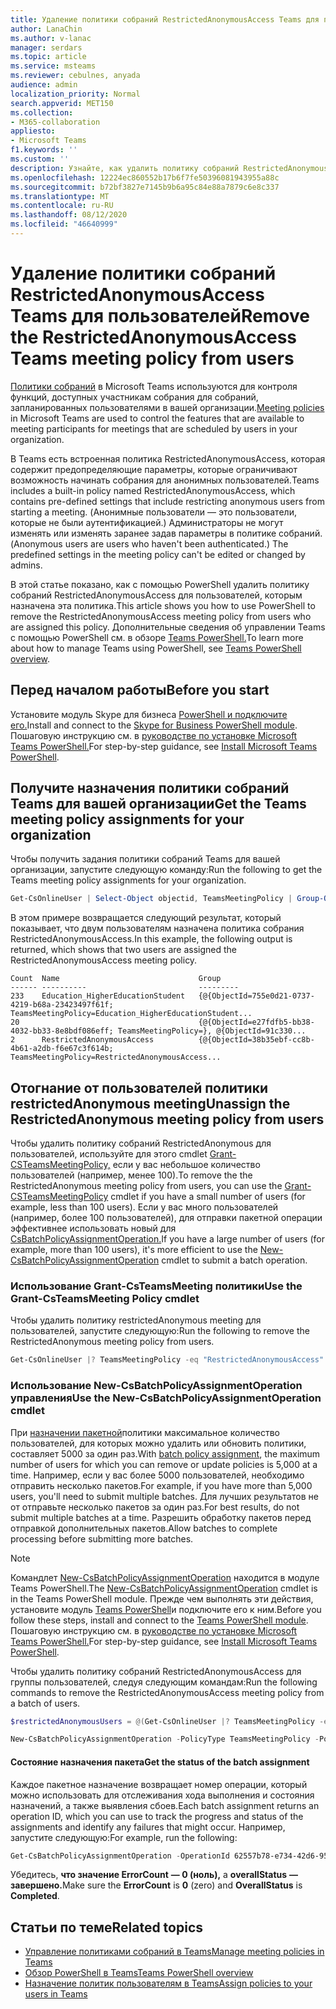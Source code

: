 ```yaml
---
title: Удаление политики собраний RestrictedAnonymousAccess Teams для пользователей
author: LanaChin
ms.author: v-lanac
manager: serdars
ms.topic: article
ms.service: msteams
ms.reviewer: cebulnes, anyada
audience: admin
localization_priority: Normal
search.appverid: MET150
ms.collection:
- M365-collaboration
appliesto:
- Microsoft Teams
f1.keywords: ''
ms.custom: ''
description: Узнайте, как удалить политику собраний RestrictedAnonymousAccess Teams для пользователей в вашей организации.
ms.openlocfilehash: 12224ec860552b17b6f7fe50396081943955a88c
ms.sourcegitcommit: b72bf3827e7145b9b6a95c84e88a7879c6e8c337
ms.translationtype: MT
ms.contentlocale: ru-RU
ms.lasthandoff: 08/12/2020
ms.locfileid: "46640999"
---
```

# <a name="remove-the-restrictedanonymousaccess-teams-meeting-policy-from-users"></a><span data-ttu-id="a93d7-103">Удаление политики собраний RestrictedAnonymousAccess Teams для пользователей</span><span class="sxs-lookup"><span data-stu-id="a93d7-103">Remove the RestrictedAnonymousAccess Teams meeting policy from users</span></span>

<span data-ttu-id="a93d7-104">[Политики собраний](meeting-policies-in-teams.md) в Microsoft Teams используются для контроля функций, доступных участникам собрания для собраний, запланированных пользователями в вашей организации.</span><span class="sxs-lookup"><span data-stu-id="a93d7-104">[Meeting policies](meeting-policies-in-teams.md) in Microsoft Teams are used to control the features that are available to meeting participants for meetings that are scheduled by users in your organization.</span></span> 

<span data-ttu-id="a93d7-105">В Teams есть встроенная политика RestrictedAnonymousAccess, которая содержит предопределяющие параметры, которые ограничивают возможность начинать собрания для анонимных пользователей.</span><span class="sxs-lookup"><span data-stu-id="a93d7-105">Teams includes a built-in policy named RestrictedAnonymousAccess, which contains pre-defined settings that include restricting anonymous users from starting a meeting.</span></span> <span data-ttu-id="a93d7-106">(Анонимные пользователи — это пользователи, которые не были аутентификацией.) Администраторы не могут изменять или изменять заранее задав параметры в политике собраний.</span><span class="sxs-lookup"><span data-stu-id="a93d7-106">(Anonymous users are users who haven't been authenticated.) The predefined settings in the meeting policy can't be edited or changed by admins.</span></span>

<span data-ttu-id="a93d7-107">В этой статье показано, как с помощью PowerShell удалить политику собраний RestrictedAnonymousAccess для пользователей, которым назначена эта политика.</span><span class="sxs-lookup"><span data-stu-id="a93d7-107">This article shows you how to use PowerShell to remove the RestrictedAnonymousAccess meeting policy from users who are assigned this policy.</span></span> <span data-ttu-id="a93d7-108">Дополнительные сведения об управлении Teams с помощью PowerShell см. в обзоре [Teams PowerShell.](teams-powershell-overview.md)</span><span class="sxs-lookup"><span data-stu-id="a93d7-108">To learn more about how to manage Teams using PowerShell, see [Teams PowerShell overview](teams-powershell-overview.md).</span></span>

## <a name="before-you-start"></a><span data-ttu-id="a93d7-109">Перед началом работы</span><span class="sxs-lookup"><span data-stu-id="a93d7-109">Before you start</span></span>

<span data-ttu-id="a93d7-110">Установите модуль Skype для бизнеса [PowerShell и подключите его.](https://www.microsoft.com/download/details.aspx?id=39366)</span><span class="sxs-lookup"><span data-stu-id="a93d7-110">Install and connect to the [Skype for Business PowerShell module](https://www.microsoft.com/download/details.aspx?id=39366).</span></span> <span data-ttu-id="a93d7-111">Пошаговую инструкцию см. в [руководстве по установке Microsoft Teams PowerShell.](teams-powershell-install.md)</span><span class="sxs-lookup"><span data-stu-id="a93d7-111">For step-by-step guidance, see [Install Microsoft Teams PowerShell](teams-powershell-install.md).</span></span>

## <a name="get-the-teams-meeting-policy-assignments-for-your-organization"></a><span data-ttu-id="a93d7-112">Получите назначения политики собраний Teams для вашей организации</span><span class="sxs-lookup"><span data-stu-id="a93d7-112">Get the Teams meeting policy assignments for your organization</span></span>

<span data-ttu-id="a93d7-113">Чтобы получить задания политики собраний Teams для вашей организации, запустите следующую команду:</span><span class="sxs-lookup"><span data-stu-id="a93d7-113">Run the following to get the Teams meeting policy assignments for your organization.</span></span>

```powershell
Get-CsOnlineUser | Select-Object objectid, TeamsMeetingPolicy | Group-Object TeamsMeetingPolicy
```

<span data-ttu-id="a93d7-114">В этом примере возвращается следующий результат, который показывает, что двум пользователям назначена политика собрания RestrictedAnonymousAccess.</span><span class="sxs-lookup"><span data-stu-id="a93d7-114">In this example, the following output is returned, which shows that two users are assigned the RestrictedAnonymousAccess meeting policy.</span></span>

```console
Count  Name                               Group
------ ----------                         ---------
233    Education_HigherEducationStudent   {@{ObjectId=755e0d21-0737-4219-b68a-23423497f61f; TeamsMeetingPolicy=Education_HigherEducationStudent...
20                                        {@{ObjectId=e27fdfb5-bb38-4032-bb33-8e8bdf086eff; TeamsMeetingPolicy=}, @{ObjectId=91c330...
2      RestrictedAnonymousAccess          {@{ObjectId=38b35ebf-cc8b-4b61-a2db-f6e67c3f614b; TeamsMeetingPolicy=RestrictedAnonymousAccess...
```

## <a name="unassign-the-restrictedanonymous-meeting-policy-from-users"></a><span data-ttu-id="a93d7-115">Отогнание от пользователей политики restrictedAnonymous meeting</span><span class="sxs-lookup"><span data-stu-id="a93d7-115">Unassign the RestrictedAnonymous meeting policy from users</span></span>

<span data-ttu-id="a93d7-116">Чтобы удалить политику собраний RestrictedAnonymous для пользователей, используйте для этого cmdlet [Grant-CSTeamsMeetingPolicy,](https://docs.microsoft.com/powershell/module/skype/grant-csteamsmeetingpolicy) если у вас небольшое количество пользователей (например, менее 100).</span><span class="sxs-lookup"><span data-stu-id="a93d7-116">To remove the the RestrictedAnonymous meeting policy from users, you can use the [Grant-CSTeamsMeetingPolicy](https://docs.microsoft.com/powershell/module/skype/grant-csteamsmeetingpolicy) cmdlet if you have a small number of users (for example, less than 100 users).</span></span> <span data-ttu-id="a93d7-117">Если у вас много пользователей (например, более 100 пользователей), для отправки пакетной операции эффективнее использовать новый для [CsBatchPolicyAssignmentOperation.](https://docs.microsoft.com/powershell/module/teams/new-csbatchpolicyassignmentoperation?view=teams-ps)</span><span class="sxs-lookup"><span data-stu-id="a93d7-117">If you have a large number of users (for example, more than 100 users), it's more efficient to use the  [New-CsBatchPolicyAssignmentOperation](https://docs.microsoft.com/powershell/module/teams/new-csbatchpolicyassignmentoperation?view=teams-ps) cmdlet to submit a batch operation.</span></span>

### <a name="use-the-grant-csteamsmeeting-policy-cmdlet"></a><span data-ttu-id="a93d7-118">Использование Grant-CsTeamsMeeting политики</span><span class="sxs-lookup"><span data-stu-id="a93d7-118">Use the Grant-CsTeamsMeeting Policy cmdlet</span></span>

<span data-ttu-id="a93d7-119">Чтобы удалить политику restrictedAnonymous meeting для пользователей, запустите следующую:</span><span class="sxs-lookup"><span data-stu-id="a93d7-119">Run the following to remove the RestrictedAnonymous meeting policy from users.</span></span>

```powershell
Get-CsOnlineUser |? TeamsMeetingPolicy -eq "RestrictedAnonymousAccess" | Select-Object objectid | foreach {Grant-CsTeamsMeetingPolicy -Identity $_.ObjectId -PolicyName $null}
```

### <a name="use-the-new-csbatchpolicyassignmentoperation-cmdlet"></a><span data-ttu-id="a93d7-120">Использование New-CsBatchPolicyAssignmentOperation управления</span><span class="sxs-lookup"><span data-stu-id="a93d7-120">Use the New-CsBatchPolicyAssignmentOperation cmdlet</span></span>

<span data-ttu-id="a93d7-121">При [назначении пакетной](assign-policies.md#assign-a-policy-to-a-batch-of-users)политики максимальное количество пользователей, для которых можно удалить или обновить политики, составляет 5000 за один раз.</span><span class="sxs-lookup"><span data-stu-id="a93d7-121">With [batch policy assignment](assign-policies.md#assign-a-policy-to-a-batch-of-users), the maximum number of users for which you can remove or update policies is 5,000 at a time.</span></span> <span data-ttu-id="a93d7-122">Например, если у вас более 5000 пользователей, необходимо отправить несколько пакетов.</span><span class="sxs-lookup"><span data-stu-id="a93d7-122">For example, if you have more than 5,000 users, you'll need to submit multiple batches.</span></span> <span data-ttu-id="a93d7-123">Для лучших результатов не от отправьте несколько пакетов за один раз.</span><span class="sxs-lookup"><span data-stu-id="a93d7-123">For best results, do not submit multiple batches at a time.</span></span> <span data-ttu-id="a93d7-124">Разрешить обработку пакетов перед отправкой дополнительных пакетов.</span><span class="sxs-lookup"><span data-stu-id="a93d7-124">Allow batches to complete processing before submitting more batches.</span></span>

> [!NOTE]
> <span data-ttu-id="a93d7-125">Командлет [New-CsBatchPolicyAssignmentOperation](https://docs.microsoft.com/powershell/module/teams/new-csbatchpolicyassignmentoperation?view=teams-ps) находится в модуле Teams PowerShell.</span><span class="sxs-lookup"><span data-stu-id="a93d7-125">The [New-CsBatchPolicyAssignmentOperation](https://docs.microsoft.com/powershell/module/teams/new-csbatchpolicyassignmentoperation?view=teams-ps) cmdlet is in the Teams PowerShell module.</span></span> <span data-ttu-id="a93d7-126">Прежде чем выполнять эти действия, установите модуль [Teams PowerShell](https://www.powershellgallery.com/packages/MicrosoftTeams)и подключите его к ним.</span><span class="sxs-lookup"><span data-stu-id="a93d7-126">Before you follow these steps, install and connect to the [Teams PowerShell module](https://www.powershellgallery.com/packages/MicrosoftTeams).</span></span> <span data-ttu-id="a93d7-127">Пошаговую инструкцию см. в [руководстве по установке Microsoft Teams PowerShell.](teams-powershell-install.md)</span><span class="sxs-lookup"><span data-stu-id="a93d7-127">For step-by-step guidance, see [Install Microsoft Teams PowerShell](teams-powershell-install.md).</span></span>

<span data-ttu-id="a93d7-128">Чтобы удалить политику собраний RestrictedAnonymousAccess для группы пользователей, следуя следующим командам:</span><span class="sxs-lookup"><span data-stu-id="a93d7-128">Run the following commands to remove the RestrictedAnonymousAccess meeting policy from a batch of users.</span></span>

```powershell
$restrictedAnonymousUsers = @(Get-CsOnlineUser |? TeamsMeetingPolicy -eq "RestrictedAnonymousAccess" | %{ $_.ObjectId })
```

```powershell
New-CsBatchPolicyAssignmentOperation -PolicyType TeamsMeetingPolicy -PolicyName $null -Identity $restrictedAnonymousUsers -OperationName "Batch unassign meeting policy"
```

#### <a name="get-the-status-of-the-batch-assignment"></a><span data-ttu-id="a93d7-129">Состояние назначения пакета</span><span class="sxs-lookup"><span data-stu-id="a93d7-129">Get the status of the batch assignment</span></span>

<span data-ttu-id="a93d7-130">Каждое пакетное назначение возвращает номер операции, который можно использовать для отслеживания хода выполнения и состояния назначений, а также выявления сбоев.</span><span class="sxs-lookup"><span data-stu-id="a93d7-130">Each batch assignment returns an operation ID, which you can use to track the progress and status of the assignments and identify any failures that might occur.</span></span> <span data-ttu-id="a93d7-131">Например, запустите следующую:</span><span class="sxs-lookup"><span data-stu-id="a93d7-131">For example, run the following:</span></span>

```powershell
Get-CsBatchPolicyAssignmentOperation -OperationId 62557b78-e734-42d6-952f-41a454ed6115
```

<span data-ttu-id="a93d7-132">Убедитесь, **что значение ErrorCount** **— 0 (ноль),** а **overallStatus** **— завершено.**</span><span class="sxs-lookup"><span data-stu-id="a93d7-132">Make sure the **ErrorCount** is **0** (zero) and **OverallStatus** is **Completed**.</span></span>

## <a name="related-topics"></a><span data-ttu-id="a93d7-133">Статьи по теме</span><span class="sxs-lookup"><span data-stu-id="a93d7-133">Related topics</span></span>

- [<span data-ttu-id="a93d7-134">Управление политиками собраний в Teams</span><span class="sxs-lookup"><span data-stu-id="a93d7-134">Manage meeting policies in Teams</span></span>](meeting-policies-in-teams.md)
- [<span data-ttu-id="a93d7-135">Обзор PowerShell в Teams</span><span class="sxs-lookup"><span data-stu-id="a93d7-135">Teams PowerShell overview</span></span>](teams-powershell-overview.md)
- [<span data-ttu-id="a93d7-136">Назначение политик пользователям в Teams</span><span class="sxs-lookup"><span data-stu-id="a93d7-136">Assign policies to your users in Teams</span></span>](assign-policies.md)
